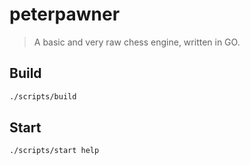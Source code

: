 # peterpawner

> A basic and very raw chess engine, written in GO.

## Build

```bash
./scripts/build
```

## Start

```bash
./scripts/start help
```
